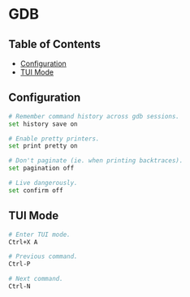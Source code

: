 # GDB

## Table of Contents

- [Configuration](#configuration)
- [TUI Mode](#tui-mode)

## Configuration

```bash
# Remember command history across gdb sessions.
set history save on

# Enable pretty printers.
set print pretty on

# Don't paginate (ie. when printing backtraces).
set pagination off

# Live dangerously.
set confirm off
```

## TUI Mode

```bash
# Enter TUI mode.
Ctrl+X A

# Previous command.
Ctrl-P

# Next command.
Ctrl-N
```

